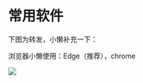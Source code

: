 # 常用软件



下图为转发，小懒补充一下：

浏览器小懒使用：Edge（推荐），chrome



![](https://tva1.sinaimg.cn/large/64a30894ly1gyd54px1zzj20u01evqjy.jpg)